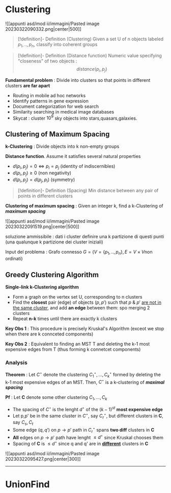 
# Clustering

![[appunti asd/mod ii/immagini/Pasted image 20230322090332.png|center|500]]

>[!definition]- Definition (Clustering)
>Given a set U of n objects labeled $p_1,..,p_n$, classify into coherent groups

>[!definition]- Definition (Distance function)
>Numeric value specifying "closeness" of two objects : $$distance(p_i,p_j)$$

**Fundamental problem** : Divide into clusters so that points in different clusters **are far apart**
- Routing in mobile ad hoc networks
- Identify patterns in gene expression
- Document categorization for web search
- Similarity searching in medical image databases
- Skycat : cluster $10^9$ sky objects into stars,quasars,galaxies.

## Clustering of Maximum Spacing

**k-Clustering** : Divide objects into k non-empty groups

**Distance function**. Assume it satisfies several natural properties
- $d(p_i,p_j)=0\iff p_i=p_j$ (identity of indiscernibles)
- $d(p_i,p_j)\geq0$ (non negativity)
- $d(p_i,p_j)=d(p_j,p_i)$ (symmetry)

>[!definition]- Definition (Spacing)
>Min distance between any pair of points in different clusters

**Clustering of maximum spacing** : Given an integer k, find a k-Clustering of _**maximum spacing**_

![[appunti asd/mod ii/immagini/Pasted image 20230322091519.png|center|500]]


soluzione ammissibile  : dati i cluster definire una k partizione di questi punti (una qualunque k partizione dei cluster iniziali)

Input del problema : Grafo connesso $G=(V=\{p_1,..,p_n\},E=V\times V\text{non ordinati})$   

## Greedy Clustering Algorithm

**Single-link k-Clustering algorithm**
- Form a graph on the vertex set U, corresponding to n clusters
- Find the **closest** pair (edge) of objects $(p,p')$ such that $p\:\&\:p'$ <u>are not in the same cluster</u>, and add **an edge** between them: spo merging 2 clusters
- Repeat **n-k** times until there are exactly k clusters

**Key Obs 1** : This procedure is precisely Kruskal's Algorithm (exceot we stop when there are k connceted components)

**Key Obs 2** : Equivalent to finding an MST T and deleting the k-1 most expensive edges from T (thus forming k connetcet components)

### Analysis

**Theorem** : Let $C^\star$ denote the clustering $C_1^\star,...,C_k^\star$ formed by deleting the k-1 most expensive edges of an MST. Then, $C^\star$  is a k-clustering of _**maximal spacing**_

**Pf** : Let **C** denote some other clustering $C_1,...,C_k$
- The spacing of $C^\star$ is the lenght $d^\star$ of the $(k-1)^{st}$ **most expensive edge**
- Let p,p' be in the same cluster in $C^\star$, say $C_r^\star$, but different clusters in **C**, say $C_s,C_t$
- Some edge $(q,q')$ on $p\to p'$ path in $C_r^\star$ spans **two diff** clusters in **C**
- **All** edges on $p\to p'$ path have lenght $\leq d^\star$ since Kruskal chooses them
- Spacing of **C** is $\leq d^\star$ since q and q' are in <u><b>different</b></u> clusters in **C**

![[appunti asd/mod ii/immagini/Pasted image 20230322095427.png|center|300]]

---
# UnionFind
